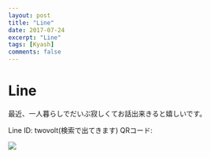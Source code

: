 ```yaml
---
layout: post
title: "Line"
date: 2017-07-24
excerpt: "Line"
tags: [Kyash]
comments: false
---
```


# Line
最近、一人暮らしでだいぶ寂しくてお話出来きると嬉しいです。

Line ID: twovolt(検索で出てきます)
QRコード: 

![](https://d2mxuefqeaa7sj.cloudfront.net/s_99B74C3E5CD4C4F8E730C0252655A698666CC2E7F875503F3BD2CBDD81570847_1531955399434_file.jpeg)
